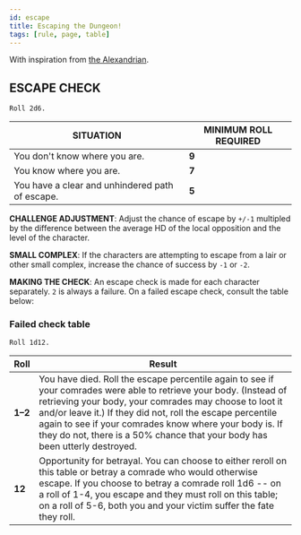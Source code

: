 ```yaml
---
id: escape
title: Escaping the Dungeon!
tags: [rule, page, table]
---
```


With inspiration from [the Alexandrian](https://thealexandrian.net/wordpress/2149/roleplaying-games/escaping-the-dungeon).

## ESCAPE CHECK

`Roll 2d6.`

| SITUATION | MINIMUM ROLL REQUIRED |
| --- | --- |
| You don't know where you are. | **9** |
| You know where you are. | **7** |
| You have a clear and unhindered path of escape. | **5** |

**CHALLENGE ADJUSTMENT**: Adjust the chance of escape by `+/-1` multipled by the difference between the average HD of the local opposition and the level of the character.

**SMALL COMPLEX**: If the characters are attempting to escape from a lair or other small complex, increase the chance of success by `-1` or `-2`.

**MAKING THE CHECK**: An escape check is made for each character separately. `2` is always a failure. On a failed escape check, consult the table below:

### Failed check table

`Roll 1d12.`

| Roll | Result |
| --- | --- |
| **1–2** | You have died. Roll the escape percentile again to see if your comrades were able to retrieve your body. (Instead of retrieving your body, your comrades may choose to loot it and/or leave it.) If they did not, roll the escape percentile again to see if your comrades know where your body is. If they do not, there is a 50% chance that your body has been utterly destroyed. |
|**12**|Opportunity for betrayal. You can choose to either reroll on this table or betray a comrade who would otherwise escape. If you choose to betray a comrade roll 1d6 -- on a roll of 1-4, you escape and they must roll on this table; on a roll of 5-6, both you and your victim suffer the fate they roll.|